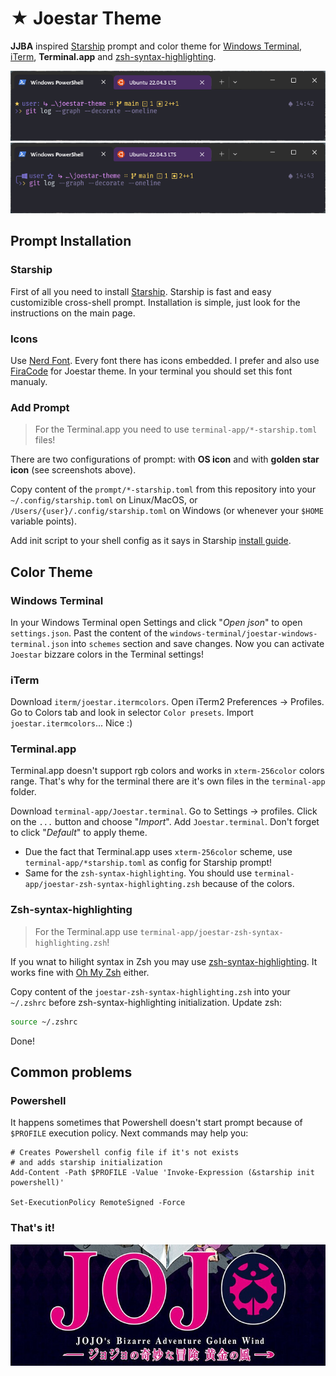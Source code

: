 # ★ Joestar Theme
**JJBA** inspired [Starship](https://starship.rs/) prompt and color theme for [Windows Terminal](https://github.com/microsoft/terminal), [iTerm](https://iterm2.com/index.html), **Terminal.app** and [zsh-syntax-highlighting](https://github.com/zsh-users/zsh-syntax-highlighting).

![Screenshot 1](./screenshot1.png)
![Screenshot 2](./screenshot2.png)

## Prompt Installation
### Starship
First of all you need to install [Starship](https://starship.rs/). Starship is fast and easy customizible cross-shell prompt. Installation is simple, just look for the instructions on the main page.

### Icons 
Use [Nerd Font](https://www.nerdfonts.com/). Every font there has icons embedded. I prefer and also use [FiraCode](https://github.com/tonsky/FiraCode) for Joestar theme. In your terminal you should set this font manualy.

### Add Prompt
> For the Terminal.app you need to use `terminal-app/*-starship.toml` files!

There are two configurations of prompt: with **OS icon** and with **golden star icon** (see screenshots above).

Copy content of the `prompt/*-starship.toml` from this repository into your `~/.config/starship.toml` on Linux/MacOS, or `/Users/{user}/.config/starship.toml` on Windows (or whenever your `$HOME` variable points).

Add init script to your shell config as it says in Starship [install guide](https://starship.rs/#powershell).

## Color Theme
### Windows Terminal
In your Windows Terminal open Settings and click "*Open json*" to open `settings.json`. Past the content of the `windows-terminal/joestar-windows-terminal.json` into `schemes` section and save changes. Now you can activate `Joestar` bizzare colors in the Terminal settings!

### iTerm
Download `iterm/joestar.itermcolors`. Open iTerm2 Preferences -> Profiles. Go to Colors tab and look in selector `Color presets`. Import `joestar.itermcolors`... Nice :)

### Terminal.app
Terminal.app doesn't support rgb colors and works in `xterm-256color` colors range. That's why for the terminal there are it's own files in the `terminal-app` folder.

Download `terminal-app/Joestar.terminal`. Go to Settings -> profiles. Click on the `...` button and choose "*Import*". Add `Joestar.terminal`. Don't forget to click "*Default*" to apply theme.

- Due the fact that Terminal.app uses `xterm-256color` scheme, use `terminal-app/*starship.toml` as config for Starship prompt!
- Same for the `zsh-syntax-highlighting`. You should use `terminal-app/joestar-zsh-syntax-highlighting.zsh` because of the colors.

### Zsh-syntax-highlighting
> For the Terminal.app use `terminal-app/joestar-zsh-syntax-highlighting.zsh`!

If you wnat to hilight syntax in Zsh you may use [zsh-syntax-highlighting](https://github.com/zsh-users/zsh-syntax-highlighting). It works fine with [Oh My Zsh](https://github.com/zsh-users/zsh-syntax-highlighting/blob/master/INSTALL.md#oh-my-zsh) either.

Copy content of the `joestar-zsh-syntax-highlighting.zsh` into your `~/.zshrc` before zsh-syntax-highlighting initialization. Update zsh:
```zsh
source ~/.zshrc
```
Done!

## Common problems
### Powershell
It happens sometimes that Powershell doesn't start prompt because of `$PROFILE` execution policy. Next commands may help you:
```pwsh
# Creates Powershell config file if it's not exists
# and adds starship initialization
Add-Content -Path $PROFILE -Value 'Invoke-Expression (&starship init powershell)'

Set-ExecutionPolicy RemoteSigned -Force
```

### That's it!
![JJBA](./jjba.jpg)
